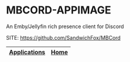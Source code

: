 # MBCORD-APPIMAGE
 
 An Emby/Jellyfin rich presence client for Discord
 
 SITE: https://github.com/SandwichFox/MBCord

 | [Applications](https://portable-linux-apps.github.io/apps.html) | [Home](https://portable-linux-apps.github.io)
 | --- | --- |
